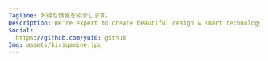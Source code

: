 ```yaml
---
Tagline: お得な情報を紹介します。
Description: We're expert to create beautiful design & smart technology
Social:
  https://github.com/yui0: github
Img: assets/kirigamine.jpg
---
```

